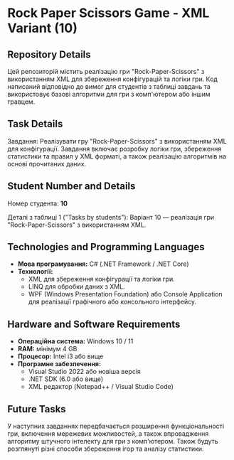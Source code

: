 # Rock Paper Scissors Game - XML Variant (10)

## Repository Details
Цей репозиторій містить реалізацію гри "Rock-Paper-Scissors" з використанням XML для збереження конфігурацій та логіки гри. Код написаний відповідно до вимог для студентів з таблиці завдань та використовує базові алгоритми для гри з комп'ютером або іншим гравцем.

## Task Details
Завдання: Реалізувати гру "Rock-Paper-Scissors" з використанням XML для конфігурації. Завдання включає розробку логіки гри, збереження статистики та правил у XML форматі, а також реалізацію алгоритмів на основі прочитаних даних.

## Student Number and Details
Номер студента: **10**

Деталі з таблиці 1 ("Tasks by students"): Варіант 10 — реалізація гри "Rock-Paper-Scissors" з використанням XML.

## Technologies and Programming Languages
- **Мова програмування:** C# (.NET Framework / .NET Core)
- **Технології:** 
  - XML для збереження конфігурації та логіки гри.
  - LINQ для обробки даних з XML.
  - WPF (Windows Presentation Foundation) або Console Application для реалізації графічного або консольного інтерфейсу.

## Hardware and Software Requirements
- **Операційна система:** Windows 10 / 11
- **RAM:** мінімум 4 GB
- **Процесор:** Intel i3 або вище
- **Програмне забезпечення:**
  - Visual Studio 2022 або новіша версія
  - .NET SDK (6.0 або вище)
  - XML редактор (Notepad++ / Visual Studio Code)

## Future Tasks
У наступних завданнях передбачається розширення функціональності гри, включення мережевих можливостей, а також впровадження алгоритму штучного інтелекту для гри з комп'ютером. Також будуть розглянуті різні способи збереження ігор та аналізу статистики.


